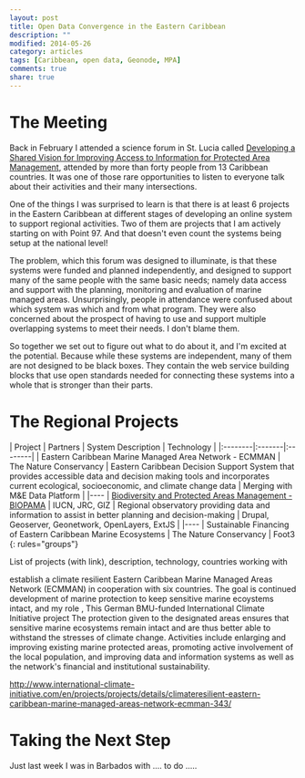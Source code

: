 ```yaml
---
layout: post
title: Open Data Convergence in the Eastern Caribbean
description: ""
modified: 2014-05-26
category: articles
tags: [Caribbean, open data, Geonode, MPA]
comments: true
share: true
---
```


# The Meeting

Back in February I attended a science forum in St. Lucia called [Developing a Shared Vision for Improving Access to Information for Protected Area Management](http://iucn.org/news_homepage/all_news_by_region/news_from_central_america/?14486/biopamaStLucia), attended by more than forty people from 13 Caribbean countries.  It was one of those rare opportunities to listen to everyone talk about their activities and their many intersections.  

One of the things I was surprised to learn is that there is at least 6 projects in the Eastern Caribbean at different stages of developing an online system to support regional activities.  Two of them are projects that I am actively starting on with Point 97. And that doesn't even count the systems being setup at the national level!  

The problem, which this forum was designed to illuminate, is that these systems were funded and planned independently, and designed to support many of the same people with the same basic needs; namely data access and support with the planning, monitoring and evaluation of marine managed areas.  Unsurprisingly, people in attendance were confused about which system was which and from what program.  They were also concerned about the prospect of having to use and support multiple overlapping systems to meet their needs.  I don't blame them.

So together we set out to figure out what to do about it, and I'm excited at the potential.  Because while these systems are independent, many of them are not designed to be black boxes.  They contain the web service building blocks that use open standards needed for connecting these systems into a whole that is stronger than their parts.

# The Regional Projects

| Project | Partners | System Description | Technology |
|:--------|:-------|:--------|
| Eastern Caribbean Marine Managed Area Network - ECMMAN | The Nature Conservancy | Eastern Caribbean Decision Support System that provides accessible data and decision making tools and incorporates current ecological, socioeconomic, and climate change data | Merging with M&E Data Platform |
|----
| [Biodiversity and Protected Areas Management - BIOPAMA](http://www.biopama.org/) | IUCN, JRC, GIZ | Regional observatory providing data and information to assist in better planning and decision-making | Drupal, Geoserver, Geonetwork, OpenLayers, ExtJS |
|----
| Sustainable Financing of Eastern Caribbean Marine Ecosystems | The Nature Conservancy   | Foot3
{: rules="groups"}

List of projects (with link), description, technology, countries working with

establish a climate resilient Eastern Caribbean Marine Managed Areas Network (ECMMAN) in cooperation with six countries.  The goal is continued development of marine protection to keep sensitive marine ecoystems intact, and my role , This German BMU-funded International Climate Initiative project The protection given to the designated areas ensures that sensitive marine ecosystems remain intact and are thus better able to withstand the stresses of climate change. Activities include enlarging and improving existing marine protected areas, promoting active involvement of the local population, and improving data and information systems as well as the network's financial and institutional sustainability.

http://www.international-climate-initiative.com/en/projects/projects/details/climateresilient-eastern-caribbean-marine-managed-areas-network-ecmman-343/

# Taking the Next Step

Just last week I was in Barbados with .... to do .....
